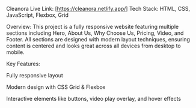Cleanora
Live Link: [https://cleanora.netlify.app/]
Tech Stack: HTML, CSS, JavaScript, Flexbox, Grid

Overview:
This project is a fully responsive website featuring multiple sections including Hero, About Us, Why Choose Us, Pricing, Video, and Footer. All sections are designed with modern layout techniques, ensuring content is centered and looks great across all devices from desktop to mobile.

Key Features:

Fully responsive layout

Modern design with CSS Grid & Flexbox

Interactive elements like buttons, video play overlay, and hover effects

